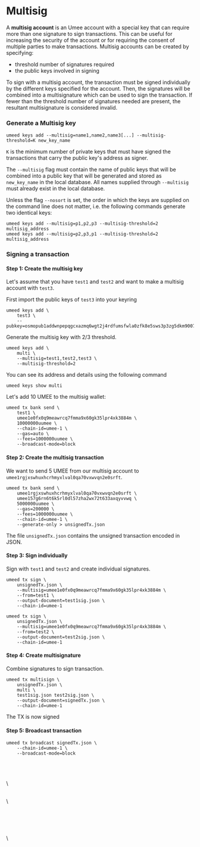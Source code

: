 # Multisig

A **multisig account** is an Umee account with a special key that can require more than one signature to sign transactions. This can be useful for increasing the security of the account or for requiring the consent of multiple parties to make transactions. Multisig accounts can be created by specifying:

* threshold number of signatures required
* the public keys involved in signing

To sign with a multisig account, the transaction must be signed individually by the different keys specified for the account. Then, the signatures will be combined into a multisignature which can be used to sign the transaction. If fewer than the threshold number of signatures needed are present, the resultant multisignature is considered invalid.

### Generate a Multisig key <a href="#generate-a-multisig-key" id="generate-a-multisig-key"></a>

```
umeed keys add --multisig=name1,name2,name3[...] --multisig-threshold=K new_key_name
```

`K` is the minimum number of private keys that must have signed the transactions that carry the public key's address as signer.

The `--multisig` flag must contain the name of public keys that will be combined into a public key that will be generated and stored as `new_key_name` in the local database. All names supplied through `--multisig` must already exist in the local database.

Unless the flag `--nosort` is set, the order in which the keys are supplied on the command line does not matter, i.e. the following commands generate two identical keys:

```
umeed keys add --multisig=p1,p2,p3 --multisig-threshold=2 multisig_address
umeed keys add --multisig=p2,p3,p1 --multisig-threshold=2 multisig_address
```

### Signing a transaction

#### Step 1: Create the multisig key

Let's assume that you have `test1` and `test2` and want to make a multisig account with `test3`.

First import the public keys of `test3` into your keyring

```
umeed keys add \
    test3 \
    --pubkey=osmopub1addwnpepqgcxazmq6wgt2j4rdfumsfwla0zfk8e5sws3p3zg5dkm9007hmfysxas0u2
```

Generate the multisig key with 2/3 threshold.

```
umeed keys add \
    multi \
    --multisig=test1,test2,test3 \
    --multisig-threshold=2
```

You can see its address and details using the following command

```
umeed keys show multi
```

Let's add 10 UMEE to the multisig wallet:

```
umeed tx bank send \
    test1 \
    umee1e0fx0q9meawrcq7fmma9x60gk35lpr4xk3884m \
    10000000uumee \
    --chain-id=umee-1 \
    --gas=auto \
    --fees=1000000uumee \
    --broadcast-mode=block
```

#### Step 2: Create the multisig transaction

We want to send 5 UMEE from our multisig account to `umee1rgjxswhuxhcrhmyxlval0qa70vxwvqn2e0srft`.

```
umeed tx bank send \
    umee1rgjxswhuxhcrhmyxlval0qa70vxwvqn2e0srft \
    umee157g6rn6t6k5rl0dl57zha2wx72t633axqyvvwq \
    5000000uumee \
    --gas=200000 \
    --fees=1000000uumee \
    --chain-id=umee-1 \
    --generate-only > unsignedTx.json
```

The file `unsignedTx.json` contains the unsigned transaction encoded in JSON.

#### Step 3: Sign individually

Sign with `test1` and `test2` and create individual signatures.

```
umeed tx sign \
    unsignedTx.json \
    --multisig=umee1e0fx0q9meawrcq7fmma9x60gk35lpr4xk3884m \
    --from=test1 \
    --output-document=test1sig.json \
    --chain-id=umee-1
```

```
umeed tx sign \
    unsignedTx.json \
    --multisig=umee1e0fx0q9meawrcq7fmma9x60gk35lpr4xk3884m \
    --from=test2 \
    --output-document=test2sig.json \
    --chain-id=umee-1
```

#### Step 4: Create multisignature

Combine signatures to sign transaction.

```
umeed tx multisign \
    unsignedTx.json \
    multi \
    test1sig.json test2sig.json \
    --output-document=signedTx.json \
    --chain-id=umee-1
```

The TX is now signed

#### Step 5: Broadcast transaction

```
umeed tx broadcast signedTx.json \
    --chain-id=umee-1 \
    --broadcast-mode=block
```

\
\
\
\


\
\


\
\
\
\
\

